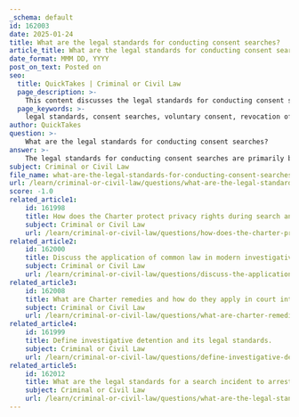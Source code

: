 ```yaml
---
_schema: default
id: 162003
date: 2025-01-24
title: What are the legal standards for conducting consent searches?
article_title: What are the legal standards for conducting consent searches?
date_format: MMM DD, YYYY
post_on_text: Posted on
seo:
  title: QuickTakes | Criminal or Civil Law
  page_description: >-
    This content discusses the legal standards for conducting consent searches by law enforcement, emphasizing voluntary consent, the ability to revoke consent, limitations on the scope of the search, awareness of individual rights, the importance of documentation, and relevant legal precedents.
  page_keywords: >-
    legal standards, consent searches, voluntary consent, revocation of consent, scope of consent, knowledge of rights, documentation, legal precedents
author: QuickTakes
question: >-
    What are the legal standards for conducting consent searches?
answer: >-
    The legal standards for conducting consent searches are primarily based on the principle that law enforcement can perform a search without a warrant if the individual involved voluntarily agrees to it. Here are the key points regarding consent searches:\n\n1. **Voluntary Consent**: The individual must provide consent voluntarily, without coercion or duress. If a person feels pressured or threatened, the consent may be deemed invalid.\n\n2. **Revocation of Consent**: Consent can be withdrawn at any time. For instance, if a police officer asks to search a person's vehicle and the individual initially agrees, they can later revoke that consent before the search is completed.\n\n3. **Scope of Consent**: The scope of the search is limited to what the individual has consented to. If a person agrees to a search of their car, the officer cannot extend that search to their home without additional consent or a warrant.\n\n4. **Knowledge of Rights**: Individuals should be aware of their rights regarding consent. They have the right to refuse consent to a search, and law enforcement must respect that refusal.\n\n5. **Documentation**: While not always required, it is advisable for law enforcement to document the consent given, including the circumstances under which it was obtained, to avoid disputes about the validity of the consent later.\n\n6. **Legal Precedents**: Courts have upheld the validity of consent searches as long as the above conditions are met. However, if there is evidence of coercion or if the consent was not informed, the search may be deemed unconstitutional.\n\nIn summary, consent searches are a significant aspect of law enforcement's ability to gather evidence, but they must be conducted in accordance with legal standards that protect individuals' rights.
subject: Criminal or Civil Law
file_name: what-are-the-legal-standards-for-conducting-consent-searches.md
url: /learn/criminal-or-civil-law/questions/what-are-the-legal-standards-for-conducting-consent-searches
score: -1.0
related_article1:
    id: 161998
    title: How does the Charter protect privacy rights during search and seizure?
    subject: Criminal or Civil Law
    url: /learn/criminal-or-civil-law/questions/how-does-the-charter-protect-privacy-rights-during-search-and-seizure
related_article2:
    id: 162000
    title: Discuss the application of common law in modern investigative detention.
    subject: Criminal or Civil Law
    url: /learn/criminal-or-civil-law/questions/discuss-the-application-of-common-law-in-modern-investigative-detention
related_article3:
    id: 162008
    title: What are Charter remedies and how do they apply in court interpretations?
    subject: Criminal or Civil Law
    url: /learn/criminal-or-civil-law/questions/what-are-charter-remedies-and-how-do-they-apply-in-court-interpretations
related_article4:
    id: 161999
    title: Define investigative detention and its legal standards.
    subject: Criminal or Civil Law
    url: /learn/criminal-or-civil-law/questions/define-investigative-detention-and-its-legal-standards
related_article5:
    id: 162012
    title: What are the legal standards for a search incident to arrest?
    subject: Criminal or Civil Law
    url: /learn/criminal-or-civil-law/questions/what-are-the-legal-standards-for-a-search-incident-to-arrest
---
```


&nbsp;